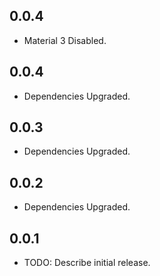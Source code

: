 ## 0.0.4

- Material 3 Disabled.

## 0.0.4

- Dependencies Upgraded.

## 0.0.3

- Dependencies Upgraded.

## 0.0.2

- Dependencies Upgraded.

## 0.0.1

- TODO: Describe initial release.
